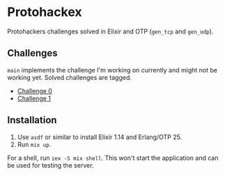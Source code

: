 # Protohackex

Protohackers challenges solved in Elixir and OTP (`gen_tcp` and `gen_udp`).

## Challenges

`main` implements the challenge I'm working on currently and might not be working yet.
Solved challenges are tagged.

* [Challenge 0](https://github.com/maartenJacobs/protohackex/tree/challenge-0)
* [Challenge 1](https://github.com/maartenJacobs/protohackex/tree/challenge-1)

## Installation

1. Use `asdf` or similar to install Elixir 1.14 and Erlang/OTP 25.
2. Run `mix up`.

For a shell, run `iex -S mix shell`. This won't start the application and can be used for testing the server.
